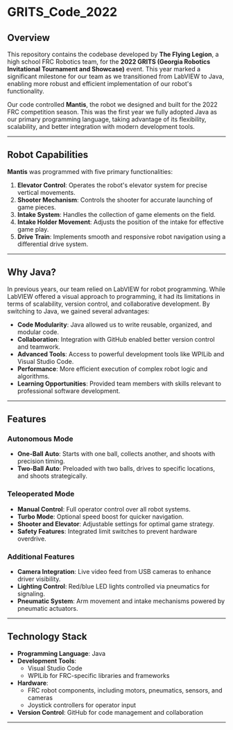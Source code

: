 # GRITS_Code_2022

## Overview
This repository contains the codebase developed by **The Flying Legion**, a high school FRC Robotics team, for the **2022 GRITS (Georgia Robotics Invitational Tournament and Showcase)** event. This year marked a significant milestone for our team as we transitioned from LabVIEW to Java, enabling more robust and efficient implementation of our robot's functionality.

Our code controlled **Mantis**, the robot we designed and built for the 2022 FRC competition season. This was the first year we fully adopted Java as our primary programming language, taking advantage of its flexibility, scalability, and better integration with modern development tools.

---

## Robot Capabilities
**Mantis** was programmed with five primary functionalities:

1. **Elevator Control**: Operates the robot's elevator system for precise vertical movements.
2. **Shooter Mechanism**: Controls the shooter for accurate launching of game pieces.
3. **Intake System**: Handles the collection of game elements on the field.
4. **Intake Holder Movement**: Adjusts the position of the intake for effective game play.
5. **Drive Train**: Implements smooth and responsive robot navigation using a differential drive system.

---

## Why Java?
In previous years, our team relied on LabVIEW for robot programming. While LabVIEW offered a visual approach to programming, it had its limitations in terms of scalability, version control, and collaborative development. By switching to Java, we gained several advantages:

- **Code Modularity**: Java allowed us to write reusable, organized, and modular code.
- **Collaboration**: Integration with GitHub enabled better version control and teamwork.
- **Advanced Tools**: Access to powerful development tools like WPILib and Visual Studio Code.
- **Performance**: More efficient execution of complex robot logic and algorithms.
- **Learning Opportunities**: Provided team members with skills relevant to professional software development.

---

## Features
### Autonomous Mode
- **One-Ball Auto**: Starts with one ball, collects another, and shoots with precision timing.
- **Two-Ball Auto**: Preloaded with two balls, drives to specific locations, and shoots strategically.

### Teleoperated Mode
- **Manual Control**: Full operator control over all robot systems.
- **Turbo Mode**: Optional speed boost for quicker navigation.
- **Shooter and Elevator**: Adjustable settings for optimal game strategy.
- **Safety Features**: Integrated limit switches to prevent hardware overdrive.

### Additional Features
- **Camera Integration**: Live video feed from USB cameras to enhance driver visibility.
- **Lighting Control**: Red/blue LED lights controlled via pneumatics for signaling.
- **Pneumatic System**: Arm movement and intake mechanisms powered by pneumatic actuators.

---

## Technology Stack
- **Programming Language**: Java
- **Development Tools**: 
  - Visual Studio Code
  - WPILib for FRC-specific libraries and frameworks
- **Hardware**: 
  - FRC robot components, including motors, pneumatics, sensors, and cameras
  - Joystick controllers for operator input
- **Version Control**: GitHub for code management and collaboration

---
